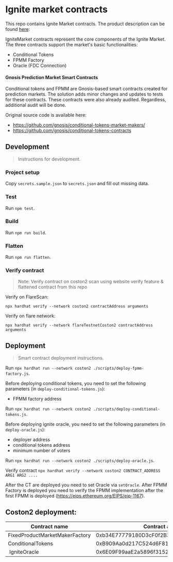 # Ignite market contracts

This repo contains Ignite Market contracts. The product description can be found [here](ProductDescription.md):

IgniteMarket contracts represent the core components of the Ignite Market. The three contracts support the market's basic functionalities:

- Conditional Tokens
- FPMM Factory
- Oracle (FDC Connection)

#### Gnosis Prediction Market Smart Contracts

Conditional tokens and FPMM are Gnosis-based smart contracts created for prediction markets. The solution adds minor changes and updates to tests for these contracts. These contracts were also already audited. Regardless, additional audit will be done.

Original source code is available here:

- https://github.com/gnosis/conditional-tokens-market-makers/
- https://github.com/gnosis/conditional-tokens-contracts

## Development

> Instructions for development.

### Project setup

Copy `secrets.sample.json` to `secrets.json` and fill out missing data.

### Test

Run `npm test`.

### Build

Run `npm run build`.

### Flatten

Run `npm run flatten`.

### Verify contract

> Note: Verify contract on coston2 scan using website verify feature & flattened contract from this repo

Verify on FlareScan:

```
npx hardhat verify --network coston2 contractAddress arguments
```

Verify on flare network:

```
npx hardhat verify --network flareTestnetCoston2 contractAddress arguments
```

## Deployment

> Smart contract deployment instructions.

Run `npx hardhat run --network coston2 ./scripts/deploy-fpmm-factory.js`.

Before deploying conditional tokens, you need to set the following parameters (in `deploy-conditional-tokens.js`):

- FPMM factory address

Run `npx hardhat run --network coston2 ./scripts/deploy-conditional-tokens.js`.

Before deploying ignite oracle, you need to set the following parameters (in `deploy-oracle.js`):

- deployer address
- conditional tokens address
- minimum number of voters

Run `npx hardhat run --network coston2 ./scripts/deploy-oracle.js`.

Verify contract `npx hardhat verify --network coston2 CONTRACT_ADDRESS ARG1 ARG2 ....`


After the CT are deployed you need to set Oracle via `setOracle`.
After FPMM Factory is deployed you need to verify the FPMM implementation after the first FPMM is deployed (https://eips.ethereum.org/EIPS/eip-1167).

## Coston2 deployment:
| Contract name                  | Contract address                           |
| ------------------------------ | ------------------------------------------ |
| FixedProductMarketMakerFactory | 0xb34E77779180D3cF0f2B3e2ac7dbc450f3BAdA9b |
| ConditionalTokens              | 0xB909Aa0d217C524d6F8151dE15456104677E9287 |
| IgniteOracle                   | 0x6E09F99aaE2a5896f315292c369821D3aEB6c160 |
